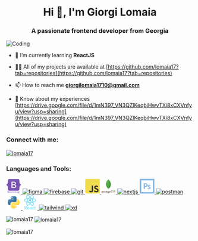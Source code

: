 <h1 align="center">Hi 👋, I'm Giorgi Lomaia</h1>
<h3 align="center">A passionate frontend developer from Georgia</h3>
<img align="center" style="display:flex;justify-content:center;"alt="Coding" width=400 src="https://media.giphy.com/media/qgQUggAC3Pfv687qPC/giphy.gif">


- 🌱 I’m currently learning **ReactJS**

- 👨‍💻 All of my projects are available at [https://github.com/lomaia17?tab=repositories](https://github.com/lomaia17?tab=repositories)

- 📫 How to reach me **giorgilomaia1710@gmail.com**

- 📄 Know about my experiences [https://drive.google.com/file/d/1mN397_VN3QZlKeqbiHwvTXi8xCXVnfyu/view?usp=sharing](https://drive.google.com/file/d/1mN397_VN3QZlKeqbiHwvTXi8xCXVnfyu/view?usp=sharing)

<h3 align="left">Connect with me:</h3>
<p align="left">
<a href="https://linkedin.com/in/lomaia17" target="blank"><img align="center" src="https://raw.githubusercontent.com/rahuldkjain/github-profile-readme-generator/master/src/images/icons/Social/linked-in-alt.svg" alt="lomaia17" height="30" width="40" /></a>
</p>

<h3 align="left">Languages and Tools:</h3>
<p align="left"> <a href="https://getbootstrap.com" target="_blank" rel="noreferrer"> <img src="https://raw.githubusercontent.com/devicons/devicon/master/icons/bootstrap/bootstrap-plain-wordmark.svg" alt="bootstrap" width="40" height="40"/> </a> <a href="https://www.figma.com/" target="_blank" rel="noreferrer"> <img src="https://www.vectorlogo.zone/logos/figma/figma-icon.svg" alt="figma" width="40" height="40"/> </a> <a href="https://firebase.google.com/" target="_blank" rel="noreferrer"> <img src="https://www.vectorlogo.zone/logos/firebase/firebase-icon.svg" alt="firebase" width="40" height="40"/> </a> <a href="https://git-scm.com/" target="_blank" rel="noreferrer"> <img src="https://www.vectorlogo.zone/logos/git-scm/git-scm-icon.svg" alt="git" width="40" height="40"/> </a> <a href="https://developer.mozilla.org/en-US/docs/Web/JavaScript" target="_blank" rel="noreferrer"> <img src="https://raw.githubusercontent.com/devicons/devicon/master/icons/javascript/javascript-original.svg" alt="javascript" width="40" height="40"/> </a> <a href="https://www.mongodb.com/" target="_blank" rel="noreferrer"> <img src="https://raw.githubusercontent.com/devicons/devicon/master/icons/mongodb/mongodb-original-wordmark.svg" alt="mongodb" width="40" height="40"/> </a> <a href="https://nextjs.org/" target="_blank" rel="noreferrer"> <img src="https://cdn.worldvectorlogo.com/logos/nextjs-2.svg" alt="nextjs" width="40" height="40"/> </a> <a href="https://www.photoshop.com/en" target="_blank" rel="noreferrer"> <img src="https://raw.githubusercontent.com/devicons/devicon/master/icons/photoshop/photoshop-line.svg" alt="photoshop" width="40" height="40"/> </a> <a href="https://postman.com" target="_blank" rel="noreferrer"> <img src="https://www.vectorlogo.zone/logos/getpostman/getpostman-icon.svg" alt="postman" width="40" height="40"/> </a> <a href="https://www.python.org" target="_blank" rel="noreferrer"> <img src="https://raw.githubusercontent.com/devicons/devicon/master/icons/python/python-original.svg" alt="python" width="40" height="40"/> </a> <a href="https://reactjs.org/" target="_blank" rel="noreferrer"> <img src="https://raw.githubusercontent.com/devicons/devicon/master/icons/react/react-original-wordmark.svg" alt="react" width="40" height="40"/> </a> <a href="https://tailwindcss.com/" target="_blank" rel="noreferrer"> <img src="https://www.vectorlogo.zone/logos/tailwindcss/tailwindcss-icon.svg" alt="tailwind" width="40" height="40"/> </a> <a href="https://www.adobe.com/products/xd.html" target="_blank" rel="noreferrer"> <img src="https://cdn.worldvectorlogo.com/logos/adobe-xd.svg" alt="xd" width="40" height="40"/> </a> </p>

<p><img align="left" src="https://github-readme-stats.vercel.app/api/top-langs?username=lomaia17&show_icons=true&locale=en&layout=compact" alt="lomaia17" /></p>

<p>&nbsp;<img align="center" src="https://github-readme-stats.vercel.app/api?username=lomaia17&show_icons=true&locale=en" alt="lomaia17" /></p>

<p><img align="center" src="https://github-readme-streak-stats.herokuapp.com/?user=lomaia17&" alt="lomaia17" /></p>
